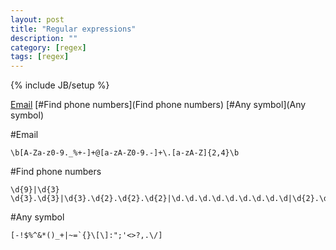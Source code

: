 ```yaml
---
layout: post
title: "Regular expressions"
description: ""
category: [regex]
tags: [regex]
---
```

{% include JB/setup %}

[Email](#Email)
[#Find phone numbers](Find phone numbers)
[#Any symbol](Any symbol)

#Email

    \b[A-Za-z0-9._%+-]+@[a-zA-Z0-9.-]+\.[a-zA-Z]{2,4}\b

#Find phone numbers

    \d{9}|\d{3} \d{3}.\d{3}|\d{3}.\d{2}.\d{2}.\d{2}|\d.\d.\d.\d.\d.\d.\d.\d.\d|\d{2}.\d{3}.\d{2}.\d{2}

#Any symbol

    [-!$%^&*()_+|~=`{}\[\]:";'<>?,.\/]